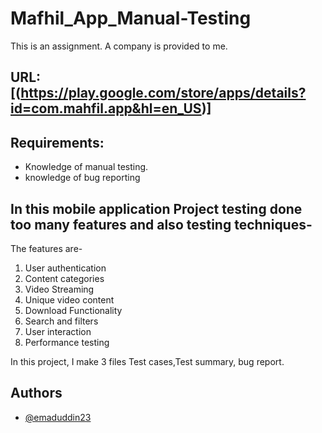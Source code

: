# Mafhil_App_Manual-Testing
This is an assignment. A company is provided to me.

## URL: [(https://play.google.com/store/apps/details?id=com.mahfil.app&hl=en_US)]
## Requirements:
- Knowledge of manual testing.
- knowledge of bug reporting 

## In this  mobile application Project testing done too many features and also testing techniques-

The features are-
1. User authentication
2. Content categories
3. Video Streaming
4. Unique video content
5. Download Functionality
6. Search and filters
7. User interaction
8. Performance testing

In this project, I make 3 files Test cases,Test summary, bug report.



   
## Authors

- [@emaduddin23](https://github.com/emaduddin23/emaduddin23)
